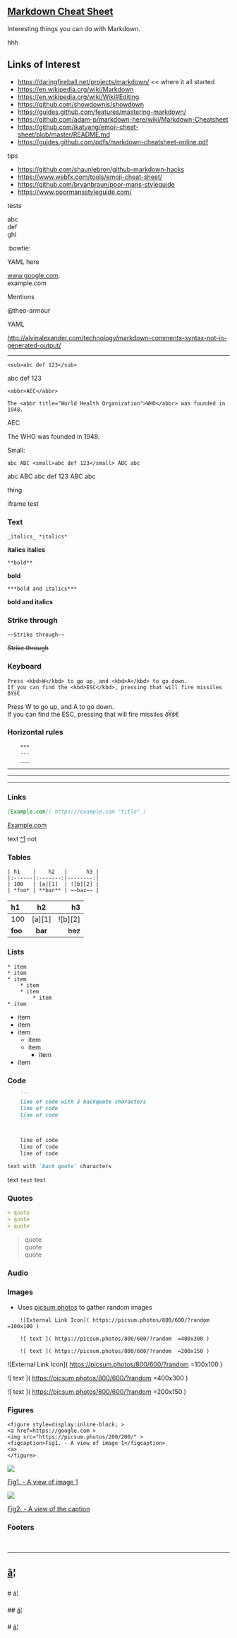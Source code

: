 ## [Markdown Cheat Sheet](#/markdown-cheat-sheet.md)

Interesting things you can do with Markdown.

hhh

## Links of Interest

*   https://daringfireball.net/projects/markdown/ \<\< where it all started
*   https://en.wikipedia.org/wiki/Markdown
*   https://en.wikipedia.org/wiki/Wiki#Editing
*   https://github.com/showdownjs/showdown
*   https://guides.github.com/features/mastering-markdown/
*   https://github.com/adam-p/markdown-here/wiki/Markdown-Cheatsheet
*   https://github.com/ikatyang/emoji-cheat-sheet/blob/master/README.md
*   https://guides.github.com/pdfs/markdown-cheatsheet-online.pdf

tips

*   https://github.com/shaunlebron/github-markdown-hacks
*   https://www.webfx.com/tools/emoji-cheat-sheet/
*   https://github.com/bryanbraun/poor-mans-styleguide
*   https://www.poormansstyleguide.com/

tests

abc  
def  
ghi

:bowtie:

YAML here

www.google.com.  
example.com

Mentions

@theo-armour

YAML

http://alvinalexander.com/technology/markdown-comments-syntax-not-in-generated-output/

---

```
<sub>abc def 123</sub>
```

abc def 123

```
<abbr>AEC</abbr>

The <abbr title="World Health Organization">WHO</abbr> was founded in 1948.
```

AEC

The WHO was founded in 1948.

Small:

```
abc ABC <small>abc def 123</small> ABC abc
```

abc ABC abc def 123 ABC abc

thing

iframe test

### Text

```
_italics_ *italics*
```

**italics** **italics**

```
**bold**
```

**bold**

```
***bold and italics***
```

**bold and italics**

### Strike through

```
~~Strike through~~
```

~~Strike through~~

### Keyboard

```
Press <kbd>W</kbd> to go up, and <kbd>A</kbd> to go down.
If you can find the <kbd>ESC</kbd>, pressing that will fire missiles ðŸš€
```

Press W to go up, and A to go down.  
If you can find the ESC, pressing that will fire missiles ðŸš€

### Horizontal rules

```
    ***
    ---
    ___
```

---

---

---

### Links

```Markdown
[Example.com]( https://example.com "title" )
```

[Example.com](https://example.com "title")

text [^1](footnote) not

### Tables

```
| h1    |    h2   |      h3 |
|:------|:-------:|--------:|
| 100   | [a][1]  | ![b][2] |
| *foo* | **bar** | ~~baz~~ |
```

| h1 | h2 | h3 |
| :-- | :-: | --: |
| 100 | \[a\]\[1\] | !\[b\]\[2\] |
| **foo** | **bar** | ~~baz~~ |

### Lists

```
* item
* item
* item
    * item
    * item
        * item
* item
```

*   item
*   item
*   item
    *   item
    *   item
        *   item
*   item

### Code

```Markdown
    ```
    line of code with 3 backquote characters
    line of code
    line of code
    ```
```

```Markdown

    line of code
    line of code
    line of code
```

```Markdown
text with `back quote` characters
```

text `text` text

### Quotes

```markdown
> quote
> quote
> quote
```

> quote  
> quote  
> quote

### Audio

### Images

*   Uses [picsum.photos](https://picsum.photos) to gather random images

```
    ![External Link Icon]( https://picsum.photos/800/600/?random =100x100 )

    ![ text ]( https://picsum.photos/800/600/?random  =400x300 )

    ![ text ]( https://picsum.photos/800/600/?random  =200x150 )
```

!\[External Link Icon\]( https://picsum.photos/800/600/?random =100x100 )

!\[ text \]( https://picsum.photos/800/600/?random =400x300 )

!\[ text \]( https://picsum.photos/800/600/?random =200x150 )

### Figures

```
<figure style=display:inline-block; >
<a href=https://google.com >
<img src="https://picsum.photos/200/200/" >
<figcaption>Fig1. - A view of image 1</figcaption>
<a>
</figure>
```

[![](https:///picsum.photos/200/200/)](https://google.com)

[Fig1. - A view of image 1](https://google.com)

[![](https://picsum.photos/200/200/)](https://google.com)

[Fig2. - A view of the caption](https://google.com)

### Footers

 

---

## [â¦](javascript:window.scrollTo(0,0);)

\# â¦

\## [â¦](javascript:content.scrollTop=0;)

\# [â¦](javascript:window.scrollTop=0;)